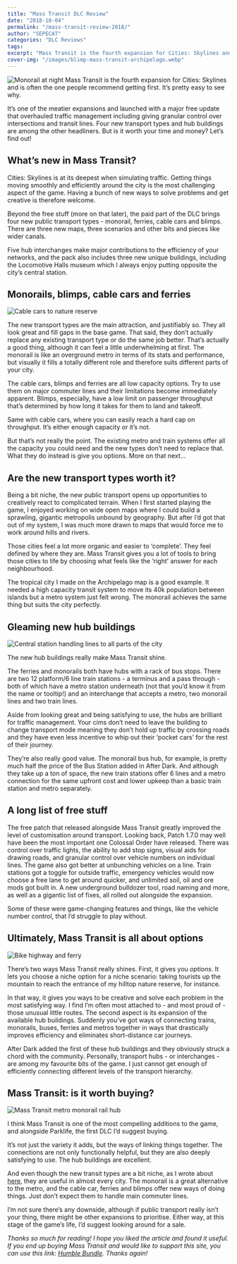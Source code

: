 ```yaml
---
title: "Mass Transit DLC Review"
date: "2018-10-04"
permalink: "/mass-transit-review-2018/"
author: "SEPECAT"
categories: "DLC Reviews"
tags:
excerpt: "Mass Transit is the fourth expansion for Cities: Skylines and is often the one people recommend getting first. It’s pretty easy to see why." 
cover-img: "/images/blimp-mass-transit-archipelago.webp"
---
```


![Monorail at night](/images/monorail-night-skylines.webp)
Mass Transit is the fourth expansion for Cities: Skylines and is often the one people recommend getting first. It’s pretty easy to see why.

It’s one of the meatier expansions and launched with a major free update that overhauled traffic management including giving granular control over intersections and transit lines. Four new transport types and hub buildings are among the other headliners. But is it worth your time and money? Let’s find out!

## What’s new in Mass Transit?

Cities: Skylines is at its deepest when simulating traffic. Getting things moving smoothly and efficiently around the city is the most challenging aspect of the game. Having a bunch of new ways to solve problems and get creative is therefore welcome.

Beyond the free stuff (more on that later), the paid part of the DLC brings four new public transport types - monorail, ferries, cable cars and blimps. There are three new maps, three scenarios and other bits and pieces like wider canals.

Five hub interchanges make major contributions to the efficiency of your networks, and the pack also includes three new unique buildings, including the Locomotive Halls museum which I always enjoy putting opposite the city’s central station.

## Monorails, blimps, cable cars and ferries

![Cable cars to nature reserve](/images/cable-car-nature-reserve.webp)

The new transport types are the main attraction, and justifiably so. They all look great and fill gaps in the base game. That said, they don’t actually replace any existing transport type or do the same job better.
That’s actually a good thing, although it can feel a little underwhelming at first. The monorail is like an overground metro in terms of its stats and performance, but visually it fills a totally different role and therefore suits different parts of your city.

The cable cars, blimps and ferries are all low capacity options. Try to use them on major commuter lines and their limitations become immediately apparent. Blimps, especially, have a low limit on passenger throughput that’s determined by how long it takes for them to land and takeoff. 

Same with cable cars, where you can easily reach a hard cap on throughput. It’s either enough capacity or it’s not. 

But that’s not really the point. The existing metro and train systems offer all the capacity you could need and the new types don’t need to replace that. What they do instead is give you options. More on that next… 

## Are the new transport types worth it?

Being a bit niche, the new public transport opens up opportunities to creatively react to complicated terrain. When I first started playing the game, I enjoyed working on wide open maps where I could build a sprawling, gigantic metropolis unbound by geography. But after I’d got that out of my system, I was much more drawn to maps that would force me to work around hills and rivers. 

Those cities feel a lot more organic and easier to ‘complete’. They feel defined by where they are. Mass Transit gives you a lot of tools to bring those cities to life by choosing what feels like the ‘right’ answer for each neighbourhood.

The tropical city I made on the Archipelago map is a good example. It needed a high capacity transit system to move its 40k population between islands but a metro system just felt wrong. The monorail achieves the same thing but suits the city perfectly.

## Gleaming new hub buildings

![Central station handling lines to all parts of the city](/images/multiplatform-station-passthrough.webp)

The new hub buildings really make Mass Transit shine.

The ferries and monorails both have hubs with a rack of bus stops. There are two 12 platform/6 line train stations - a terminus and a pass through - both of which have a metro station underneath (not that you’d know it from the name or tooltip!) and an interchange that accepts a metro, two monorail lines and two train lines.

Aside from looking great and being satisfying to use, the hubs are brilliant for traffic management. Your cims don’t need to leave the building to change transport mode meaning they don’t hold up traffic by crossing roads and they have even less incentive to whip out their ‘pocket cars’ for the rest of their journey.

They’re also really good value. The monorail bus hub, for example, is pretty much half the price of the Bus Station added in After Dark. And although they take up a ton of space, the new train stations offer 6 lines and a metro connection for the same upfront cost and lower upkeep than a basic train station and metro separately.

## A long list of free stuff

The free patch that released alongside Mass Transit greatly improved the level of customisation around transport. Looking back, Patch 1.7.0 may well have been the most important one Colossal Order have released.
There was control over traffic lights, the ability to add stop signs, visual aids for drawing roads, and granular control over vehicle numbers on individual lines. The game also got better at unbunching vehicles on a line.
Train stations got a toggle for outside traffic, emergency vehicles would now choose a free lane to get around quicker, and unlimited soil, oil and ore mods got built in. A new underground bulldozer tool, road naming and more, as well as a gigantic list of fixes, all rolled out alongside the expansion.

Some of these were game-changing features and things, like the vehicle number control, that I’d struggle to play without.

## Ultimately, Mass Transit is all about options

![Bike highway and ferry](/images/ferry-bike-highway.webp)

There’s two ways Mass Transit really shines. First, it gives you *options*. It lets you choose a niche option for a niche scenario: taking tourists up the mountain to reach the entrance of my hilltop nature reserve, for instance.

In that way, it gives you ways to be creative and solve each problem in the most satisfying way. I find I’m often most attached to - and most proud of - those unusual little routes.
The second aspect is its expansion of the available hub buildings. Suddenly you’ve got ways of connecting trains, monorails, buses, ferries and metros together in ways that drastically improves efficiency and eliminates short-distance car journeys.

After Dark added the first of these hub buildings and they obviously struck a chord with the community. Personally, transport hubs - or interchanges - are among my favourite bits of the game. I just cannot get enough of efficiently connecting different levels of the transport hierarchy.

## Mass Transit: is it worth buying?

![Mass Transit metro monorail rail hub](/images/city-centre-hub.webp)

I think Mass Transit is one of the most compelling additions to the game, and alongside Parklife, the first DLC I’d suggest buying.

It’s not just the variety it adds, but the ways of linking things together. The connections are not only functionally helpful, but they are also deeply satisfying to use. The hub buildings are excellent.

And even though the new transit types are a bit niche, as I wrote about [here](/quick-guide-every-type-public-transport/), they are useful in almost every city. The monorail is a great alternative to the metro, and the cable car, ferries and blimps offer new ways of doing things. Just don’t expect them to handle main commuter lines.

I’m not sure there’s any downside, although if public transport really isn’t your thing, there might be other expansions to prioritise. Either way, at this stage of the game’s life, I’d suggest looking around for a sale.

*Thanks so much for reading! I hope you liked the article and found it useful. If you end up buying Mass Transit and would like to support this site, you can use this link: [Humble Bundle](https://www.humblebundle.com/store/cities-skylines-mass-transit?partner=twcb). Thanks again!*